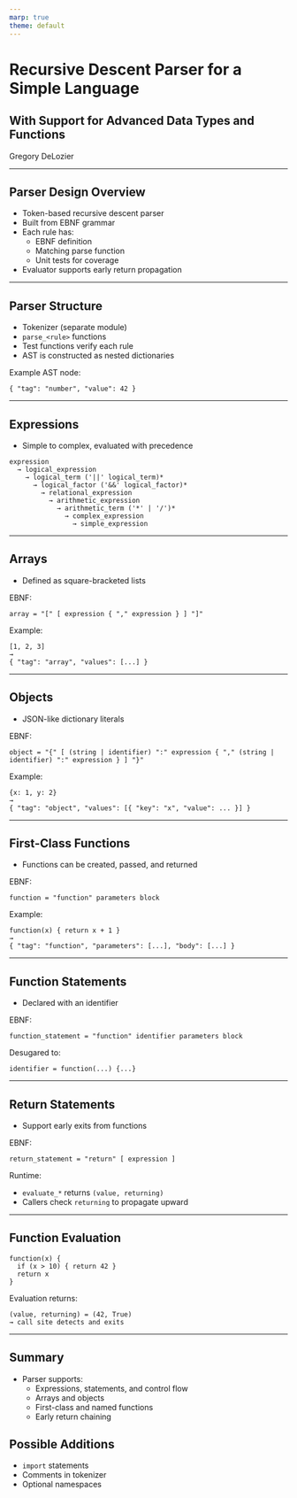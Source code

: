 ```yaml
---
marp: true
theme: default
---
```


# Recursive Descent Parser for a Simple Language
## With Support for Advanced Data Types and Functions
Gregory DeLozier

---

## Parser Design Overview

- Token-based recursive descent parser
- Built from EBNF grammar
- Each rule has:
  - EBNF definition
  - Matching parse function
  - Unit tests for coverage
- Evaluator supports early return propagation

---

## Parser Structure

- Tokenizer (separate module)
- `parse_<rule>` functions
- Test functions verify each rule
- AST is constructed as nested dictionaries

Example AST node:
~~~
{ "tag": "number", "value": 42 }
~~~

---

## Expressions

- Simple to complex, evaluated with precedence

~~~
expression
  → logical_expression
    → logical_term ('||' logical_term)*
      → logical_factor ('&&' logical_factor)*
        → relational_expression
          → arithmetic_expression
            → arithmetic_term ('*' | '/')*
              → complex_expression
                → simple_expression
~~~

---

## Arrays

- Defined as square-bracketed lists

EBNF:
~~~
array = "[" [ expression { "," expression } ] "]"
~~~

Example:
~~~
[1, 2, 3]
→
{ "tag": "array", "values": [...] }
~~~

---

## Objects

- JSON-like dictionary literals

EBNF:
~~~
object = "{" [ (string | identifier) ":" expression { "," (string | identifier) ":" expression } ] "}"
~~~

Example:
~~~
{x: 1, y: 2}
→
{ "tag": "object", "values": [{ "key": "x", "value": ... }] }
~~~

---

## First-Class Functions

- Functions can be created, passed, and returned

EBNF:
~~~
function = "function" parameters block
~~~

Example:
~~~
function(x) { return x + 1 }
→
{ "tag": "function", "parameters": [...], "body": [...] }
~~~

---

## Function Statements

- Declared with an identifier

EBNF:
~~~
function_statement = "function" identifier parameters block
~~~

Desugared to:
~~~
identifier = function(...) {...}
~~~

---

## Return Statements

- Support early exits from functions

EBNF:
~~~
return_statement = "return" [ expression ]
~~~

Runtime:
- `evaluate_*` returns `(value, returning)`
- Callers check `returning` to propagate upward

---

## Function Evaluation

~~~
function(x) {
  if (x > 10) { return 42 }
  return x
}
~~~

Evaluation returns:
~~~
(value, returning) = (42, True)
→ call site detects and exits
~~~

---

## Summary

- Parser supports:
  - Expressions, statements, and control flow
  - Arrays and objects
  - First-class and named functions
  - Early return chaining

## Possible Additions
- `import` statements
- Comments in tokenizer
- Optional namespaces
